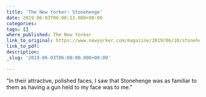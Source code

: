 ```yaml
---
title: 'The New Yorker: Stonehenge'
date: 2019-06-03T06:00:13.000+00:00
categories: 
tags: []
where_published: The New Yorker
link_to_original: https://www.newyorker.com/magazine/2019/06/10/stonehenge
link_to_pdf: 
description: 
_slug: '2019-06-03T06:00:00.000+00:00'

---
```

"In their attractive, polished faces, I saw that Stonehenge was as familiar to them as having a gun held to my face was to me."